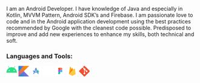 I am an Android Developer. I have knowledge of Java and especially in Kotlin, MVVM Pattern, Android SDK’s and Firebase. I am passionate love to code and in the Android application development using the best practices recommended by Google with the cleanest code possible. Predisposed to improve and add new experiences to enhance  my skills, both technical and soft. 

### Languages and Tools:
<a href="https://developer.android.com"><img src="android.png" width="28" height="28" alt="Android"/></a>
<a href="https://kotlinlang.org"><img src="kotlin.png" width="28" height="28" alt="Kotlin"/></a>
<a href="https://developer.android.com/studio"><img src="android_studio.png" width="28" height="28"  alt="Android Studio"/></a>
<a href="https://github.com#gh-dark-mode-only"><img src="github_white.png" width="28" height="28" alt="Github"/></a>
<a href="https://www.figma.com"><img src="figma.png" width="28" height="28" alt="Figma"/></a>
<a href="https://firebase.google.com"><img src="firebase.png" width="28" height="28"  alt="Firebase"></a>
<a href="https://git-scm.com"><img src="git.png" width="28" height="28"  alt="Git"/></a>

